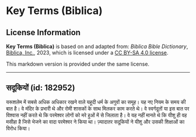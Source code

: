 # Key Terms (Biblica)

## License Information

**Key Terms (Biblica)** is based on and adapted from: _Biblica Bible Dictionary_, [Biblica, Inc.](https://www.biblica.com/), 2023, which is licensed under a [CC BY-SA 4.0 license](https://creativecommons.org/licenses/by-sa/4.0/legalcode.en).

This markdown version is provided under the same license.



--------------------------------

## सदूकियों (id: 182952)

यरूशलेम में सबसे अधिक अधिकार रखने वाले यहूदी धर्म के अगुवों का समूह। यह नए नियम के समय की बात है। वे मंदिर के प्रभारी थे और रोमी शासकों के साथ मिलकर काम करते थे। वे स्वर्गदूतों या इस बात पर विश्वास नहीं करते थे कि परमेश्वर लोगों को मरे हुओं में से जिलाता है। वे यह नहीं मानते थे कि यीशु ही वह मसीहा है जिसे भेजने का वादा परमेश्वर ने किया था। ज़्यादातर सदूकियों ने यीशु और उसकी शिक्षाओं का विरोध किया।


